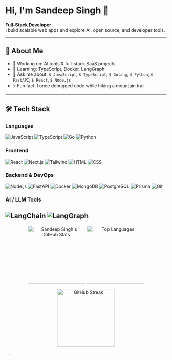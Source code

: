 # Hi, I'm Sandeep Singh 👋

**Full-Stack Developer**  
I build scalable web apps and explore AI, open source, and developer tools.

---

## 🚀 About Me

- 🔭 Working on: AI tools & full-stack SaaS projects  
- 🌱 Learning: TypeScript, Docker, LangGraph  
- 💬 Ask me about: `$ JavaScript`, `$ TypeScript`, `$ Golang`, `$ Python`, `$ FastAPI`, `$ React`, `$ Node.js`  
- ⚡ Fun fact: I once debugged code while hiking a mountain trail  

---

## 🛠️ Tech Stack

### Languages  
![JavaScript](https://img.shields.io/badge/-JavaScript-F7DF1E?style=flat&logo=javascript&logoColor=black)
![TypeScript](https://img.shields.io/badge/-TypeScript-3178C6?style=flat&logo=typescript&logoColor=white)
![Go](https://img.shields.io/badge/-Go-00ADD8?style=flat&logo=go&logoColor=white)
![Python](https://img.shields.io/badge/-Python-3776AB?style=flat&logo=python&logoColor=white)

### Frontend  
![React](https://img.shields.io/badge/-React-20232A?style=flat&logo=react&logoColor=61DAFB)
![Next.js](https://img.shields.io/badge/-Next.js-000000?style=flat&logo=next.js&logoColor=white)
![Tailwind](https://img.shields.io/badge/-TailwindCSS-38B2AC?style=flat&logo=tailwind-css&logoColor=white)
![HTML](https://img.shields.io/badge/-HTML5-E34F26?style=flat&logo=html5&logoColor=white)
![CSS](https://img.shields.io/badge/-CSS3-1572B6?style=flat&logo=css3&logoColor=white)

### Backend & DevOps  
![Node.js](https://img.shields.io/badge/-Node.js-339933?style=flat&logo=node.js&logoColor=white)
![FastAPI](https://img.shields.io/badge/-FastAPI-009688?style=flat&logo=fastapi&logoColor=white)
![Docker](https://img.shields.io/badge/-Docker-2496ED?style=flat&logo=docker&logoColor=white)
![MongoDB](https://img.shields.io/badge/-MongoDB-47A248?style=flat&logo=mongodb&logoColor=white)
![PostgreSQL](https://img.shields.io/badge/-PostgreSQL-336791?style=flat&logo=postgresql&logoColor=white)
![Prisma](https://img.shields.io/badge/-Prisma-2D3748?style=flat&logo=prisma&logoColor=white)
![Git](https://img.shields.io/badge/-Git-F05032?style=flat&logo=git&logoColor=white)

### AI / LLM Tools  
![LangChain](https://img.shields.io/badge/-LangChain-000000?style=flat&logo=langchain&logoColor=white)
![LangGraph](https://img.shields.io/badge/-LangGraph-4B5563?style=flat)
---
<p align="center">
  <img src="https://github-readme-stats.vercel.app/api?username=Sandeep-singh-99&show_icons=true&theme=radical&rank_icon=github" height="180em" alt="Sandeep Singh's GitHub Stats" />
  <img src="https://github-readme-stats.vercel.app/api/top-langs/?username=Sandeep-singh-99&layout=compact&theme=radical&hide=html,css" height="180em" alt="Top Languages" />
</p>
<p align="center">
  <img src="https://github-readme-streak-stats.herokuapp.com/?user=Sandeep-singh-99&theme=radical" height="180em" alt="GitHub Streak" />
</p>
---
